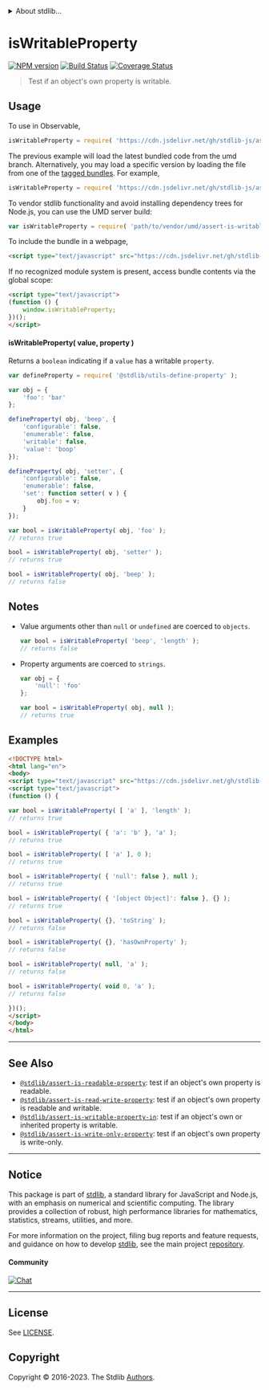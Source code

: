 <!--

@license Apache-2.0

Copyright (c) 2018 The Stdlib Authors.

Licensed under the Apache License, Version 2.0 (the "License");
you may not use this file except in compliance with the License.
You may obtain a copy of the License at

   http://www.apache.org/licenses/LICENSE-2.0

Unless required by applicable law or agreed to in writing, software
distributed under the License is distributed on an "AS IS" BASIS,
WITHOUT WARRANTIES OR CONDITIONS OF ANY KIND, either express or implied.
See the License for the specific language governing permissions and
limitations under the License.

-->


<details>
  <summary>
    About stdlib...
  </summary>
  <p>We believe in a future in which the web is a preferred environment for numerical computation. To help realize this future, we've built stdlib. stdlib is a standard library, with an emphasis on numerical and scientific computation, written in JavaScript (and C) for execution in browsers and in Node.js.</p>
  <p>The library is fully decomposable, being architected in such a way that you can swap out and mix and match APIs and functionality to cater to your exact preferences and use cases.</p>
  <p>When you use stdlib, you can be absolutely certain that you are using the most thorough, rigorous, well-written, studied, documented, tested, measured, and high-quality code out there.</p>
  <p>To join us in bringing numerical computing to the web, get started by checking us out on <a href="https://github.com/stdlib-js/stdlib">GitHub</a>, and please consider <a href="https://opencollective.com/stdlib">financially supporting stdlib</a>. We greatly appreciate your continued support!</p>
</details>

# isWritableProperty

[![NPM version][npm-image]][npm-url] [![Build Status][test-image]][test-url] [![Coverage Status][coverage-image]][coverage-url] <!-- [![dependencies][dependencies-image]][dependencies-url] -->

> Test if an object's own property is writable.



<section class="usage">

## Usage

To use in Observable,

```javascript
isWritableProperty = require( 'https://cdn.jsdelivr.net/gh/stdlib-js/assert-is-writable-property@umd/browser.js' )
```
The previous example will load the latest bundled code from the umd branch. Alternatively, you may load a specific version by loading the file from one of the [tagged bundles](https://github.com/stdlib-js/assert-is-writable-property/tags). For example,

```javascript
isWritableProperty = require( 'https://cdn.jsdelivr.net/gh/stdlib-js/assert-is-writable-property@v0.1.0-umd/browser.js' )
```

To vendor stdlib functionality and avoid installing dependency trees for Node.js, you can use the UMD server build:

```javascript
var isWritableProperty = require( 'path/to/vendor/umd/assert-is-writable-property/index.js' )
```

To include the bundle in a webpage,

```html
<script type="text/javascript" src="https://cdn.jsdelivr.net/gh/stdlib-js/assert-is-writable-property@umd/browser.js"></script>
```

If no recognized module system is present, access bundle contents via the global scope:

```html
<script type="text/javascript">
(function () {
    window.isWritableProperty;
})();
</script>
```

#### isWritableProperty( value, property )

Returns a `boolean` indicating if a `value` has a writable `property`.

<!-- eslint-disable no-restricted-syntax -->

```javascript
var defineProperty = require( '@stdlib/utils-define-property' );

var obj = {
    'foo': 'bar'
};

defineProperty( obj, 'beep', {
    'configurable': false,
    'enumerable': false,
    'writable': false,
    'value': 'boop'
});

defineProperty( obj, 'setter', {
    'configurable': false,
    'enumerable': false,
    'set': function setter( v ) {
        obj.foo = v;
    }
});

var bool = isWritableProperty( obj, 'foo' );
// returns true

bool = isWritableProperty( obj, 'setter' );
// returns true

bool = isWritableProperty( obj, 'beep' );
// returns false
```

</section>

<!-- /.usage -->

<section class="notes">

## Notes

-   Value arguments other than `null` or `undefined` are coerced to `objects`.

    ```javascript
    var bool = isWritableProperty( 'beep', 'length' );
    // returns false
    ```

-   Property arguments are coerced to `strings`.

    ```javascript
    var obj = {
        'null': 'foo'
    };

    var bool = isWritableProperty( obj, null );
    // returns true
    ```

</section>

<!-- /.notes -->

<section class="examples">

## Examples

<!-- eslint-disable object-curly-newline -->

<!-- eslint no-undef: "error" -->

```html
<!DOCTYPE html>
<html lang="en">
<body>
<script type="text/javascript" src="https://cdn.jsdelivr.net/gh/stdlib-js/assert-is-writable-property@umd/browser.js"></script>
<script type="text/javascript">
(function () {

var bool = isWritableProperty( [ 'a' ], 'length' );
// returns true

bool = isWritableProperty( { 'a': 'b' }, 'a' );
// returns true

bool = isWritableProperty( [ 'a' ], 0 );
// returns true

bool = isWritableProperty( { 'null': false }, null );
// returns true

bool = isWritableProperty( { '[object Object]': false }, {} );
// returns true

bool = isWritableProperty( {}, 'toString' );
// returns false

bool = isWritableProperty( {}, 'hasOwnProperty' );
// returns false

bool = isWritableProperty( null, 'a' );
// returns false

bool = isWritableProperty( void 0, 'a' );
// returns false

})();
</script>
</body>
</html>
```

</section>

<!-- /.examples -->

<!-- Section for related `stdlib` packages. Do not manually edit this section, as it is automatically populated. -->

<section class="related">

* * *

## See Also

-   <span class="package-name">[`@stdlib/assert-is-readable-property`][@stdlib/assert/is-readable-property]</span><span class="delimiter">: </span><span class="description">test if an object's own property is readable.</span>
-   <span class="package-name">[`@stdlib/assert-is-read-write-property`][@stdlib/assert/is-read-write-property]</span><span class="delimiter">: </span><span class="description">test if an object's own property is readable and writable.</span>
-   <span class="package-name">[`@stdlib/assert-is-writable-property-in`][@stdlib/assert/is-writable-property-in]</span><span class="delimiter">: </span><span class="description">test if an object's own or inherited property is writable.</span>
-   <span class="package-name">[`@stdlib/assert-is-write-only-property`][@stdlib/assert/is-write-only-property]</span><span class="delimiter">: </span><span class="description">test if an object's own property is write-only.</span>

</section>

<!-- /.related -->

<!-- Section for all links. Make sure to keep an empty line after the `section` element and another before the `/section` close. -->


<section class="main-repo" >

* * *

## Notice

This package is part of [stdlib][stdlib], a standard library for JavaScript and Node.js, with an emphasis on numerical and scientific computing. The library provides a collection of robust, high performance libraries for mathematics, statistics, streams, utilities, and more.

For more information on the project, filing bug reports and feature requests, and guidance on how to develop [stdlib][stdlib], see the main project [repository][stdlib].

#### Community

[![Chat][chat-image]][chat-url]

---

## License

See [LICENSE][stdlib-license].


## Copyright

Copyright &copy; 2016-2023. The Stdlib [Authors][stdlib-authors].

</section>

<!-- /.stdlib -->

<!-- Section for all links. Make sure to keep an empty line after the `section` element and another before the `/section` close. -->

<section class="links">

[npm-image]: http://img.shields.io/npm/v/@stdlib/assert-is-writable-property.svg
[npm-url]: https://npmjs.org/package/@stdlib/assert-is-writable-property

[test-image]: https://github.com/stdlib-js/assert-is-writable-property/actions/workflows/test.yml/badge.svg?branch=v0.1.0
[test-url]: https://github.com/stdlib-js/assert-is-writable-property/actions/workflows/test.yml?query=branch:v0.1.0

[coverage-image]: https://img.shields.io/codecov/c/github/stdlib-js/assert-is-writable-property/main.svg
[coverage-url]: https://codecov.io/github/stdlib-js/assert-is-writable-property?branch=main

<!--

[dependencies-image]: https://img.shields.io/david/stdlib-js/assert-is-writable-property.svg
[dependencies-url]: https://david-dm.org/stdlib-js/assert-is-writable-property/main

-->

[chat-image]: https://img.shields.io/gitter/room/stdlib-js/stdlib.svg
[chat-url]: https://app.gitter.im/#/room/#stdlib-js_stdlib:gitter.im

[stdlib]: https://github.com/stdlib-js/stdlib

[stdlib-authors]: https://github.com/stdlib-js/stdlib/graphs/contributors

[umd]: https://github.com/umdjs/umd
[es-module]: https://developer.mozilla.org/en-US/docs/Web/JavaScript/Guide/Modules

[deno-url]: https://github.com/stdlib-js/assert-is-writable-property/tree/deno
[umd-url]: https://github.com/stdlib-js/assert-is-writable-property/tree/umd
[esm-url]: https://github.com/stdlib-js/assert-is-writable-property/tree/esm
[branches-url]: https://github.com/stdlib-js/assert-is-writable-property/blob/main/branches.md

[stdlib-license]: https://raw.githubusercontent.com/stdlib-js/assert-is-writable-property/main/LICENSE

<!-- <related-links> -->

[@stdlib/assert/is-readable-property]: https://github.com/stdlib-js/assert-is-readable-property/tree/umd

[@stdlib/assert/is-read-write-property]: https://github.com/stdlib-js/assert-is-read-write-property/tree/umd

[@stdlib/assert/is-writable-property-in]: https://github.com/stdlib-js/assert-is-writable-property-in/tree/umd

[@stdlib/assert/is-write-only-property]: https://github.com/stdlib-js/assert-is-write-only-property/tree/umd

<!-- </related-links> -->

</section>

<!-- /.links -->
